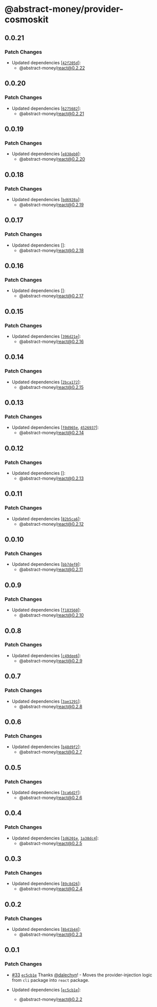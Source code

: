 # @abstract-money/provider-cosmoskit

## 0.0.21

### Patch Changes

- Updated dependencies [[`42f205d`](https://github.com/AbstractSDK/abstract.js/commit/42f205d544336b452649a490e22e7a5d1c015cb0)]:
  - @abstract-money/react@0.2.22

## 0.0.20

### Patch Changes

- Updated dependencies [[`6275682`](https://github.com/AbstractSDK/abstract.js/commit/627568200c08d6e786693ef4f8795b5b7de11b4c)]:
  - @abstract-money/react@0.2.21

## 0.0.19

### Patch Changes

- Updated dependencies [[`e838eb0`](https://github.com/AbstractSDK/abstract.js/commit/e838eb076f7a14cd3ee4034a88d8383869d5efb6)]:
  - @abstract-money/react@0.2.20

## 0.0.18

### Patch Changes

- Updated dependencies [[`bd6928a`](https://github.com/AbstractSDK/abstract.js/commit/bd6928a8e6779f02498b09dbcb01a09421f1c7e4)]:
  - @abstract-money/react@0.2.19

## 0.0.17

### Patch Changes

- Updated dependencies []:
  - @abstract-money/react@0.2.18

## 0.0.16

### Patch Changes

- Updated dependencies []:
  - @abstract-money/react@0.2.17

## 0.0.15

### Patch Changes

- Updated dependencies [[`396d21e`](https://github.com/AbstractSDK/abstract.js/commit/396d21e1fe6a0fd80655b9de5fa6bd68eebd8ea1)]:
  - @abstract-money/react@0.2.16

## 0.0.14

### Patch Changes

- Updated dependencies [[`2bca172`](https://github.com/AbstractSDK/abstract.js/commit/2bca17257f8b957f6e2b8e156e7e9cad1b4674ff)]:
  - @abstract-money/react@0.2.15

## 0.0.13

### Patch Changes

- Updated dependencies [[`f0d965e`](https://github.com/AbstractSDK/abstract.js/commit/f0d965e33176306bfb6e11d6d4c1924b5e960a5a), [`4526937`](https://github.com/AbstractSDK/abstract.js/commit/4526937949897f736daf125558454cc069205562)]:
  - @abstract-money/react@0.2.14

## 0.0.12

### Patch Changes

- Updated dependencies []:
  - @abstract-money/react@0.2.13

## 0.0.11

### Patch Changes

- Updated dependencies [[`82b5ca6`](https://github.com/AbstractSDK/abstract.js/commit/82b5ca619f5a8bf0e6dcc4b0741d4e91edb396d0)]:
  - @abstract-money/react@0.2.12

## 0.0.10

### Patch Changes

- Updated dependencies [[`bb7def0`](https://github.com/AbstractSDK/abstract.js/commit/bb7def01d62cb759edb6972b7a49331c39bad1e9)]:
  - @abstract-money/react@0.2.11

## 0.0.9

### Patch Changes

- Updated dependencies [[`f183560`](https://github.com/AbstractSDK/abstract.js/commit/f1835604f7b00e4b89c550620940d0df3af1a6a2)]:
  - @abstract-money/react@0.2.10

## 0.0.8

### Patch Changes

- Updated dependencies [[`c49dee6`](https://github.com/AbstractSDK/abstract.js/commit/c49dee6c6db5dad9896e9b858fede68b645efcaf)]:
  - @abstract-money/react@0.2.9

## 0.0.7

### Patch Changes

- Updated dependencies [[`3ae1291`](https://github.com/AbstractSDK/abstract.js/commit/3ae1291a673964478e74aca758d7537d4a4db615)]:
  - @abstract-money/react@0.2.8

## 0.0.6

### Patch Changes

- Updated dependencies [[`b48d9f2`](https://github.com/AbstractSDK/abstract.js/commit/b48d9f2154d1902073287b151195a3b1f3bd7080)]:
  - @abstract-money/react@0.2.7

## 0.0.5

### Patch Changes

- Updated dependencies [[`3ca6d2f`](https://github.com/AbstractSDK/abstract.js/commit/3ca6d2f0c302978b3d03e9deb511b94765a68b15)]:
  - @abstract-money/react@0.2.6

## 0.0.4

### Patch Changes

- Updated dependencies [[`1d6201e`](https://github.com/AbstractSDK/abstract.js/commit/1d6201efe3b52b8d34e7ad9de5179b5abe318e9a), [`1a38dc4`](https://github.com/AbstractSDK/abstract.js/commit/1a38dc47d7cb59eacc156471b0400c02353b15fb)]:
  - @abstract-money/react@0.2.5

## 0.0.3

### Patch Changes

- Updated dependencies [[`89c8d26`](https://github.com/AbstractSDK/abstract.js/commit/89c8d267ff9e00552bf1b56e1191f57aa25a6eee)]:
  - @abstract-money/react@0.2.4

## 0.0.2

### Patch Changes

- Updated dependencies [[`8b41b44`](https://github.com/AbstractSDK/abstract.js/commit/8b41b444180838c7c82247ddc3f611bc7dc6085b)]:
  - @abstract-money/react@0.2.3

## 0.0.1

### Patch Changes

- [#33](https://github.com/AbstractSDK/abstract.js/pull/33) [`ec5cb1e`](https://github.com/AbstractSDK/abstract.js/commit/ec5cb1e346668d3b93ad175fe3964a6be7327c29) Thanks [@dalechyn](https://github.com/dalechyn)! - Moves the provider-injection logic from `cli` package into `react` package.

- Updated dependencies [[`ec5cb1e`](https://github.com/AbstractSDK/abstract.js/commit/ec5cb1e346668d3b93ad175fe3964a6be7327c29)]:
  - @abstract-money/react@0.2.2
